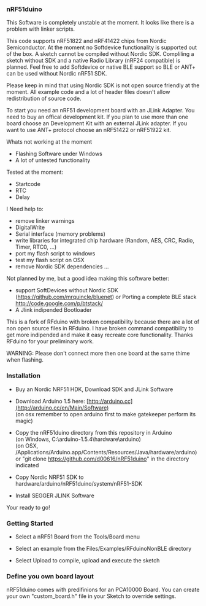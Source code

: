 ### nRF51duino

This Software is completely unstable at the moment. It looks like there is a problem with
linker scripts.

This code supports nRF51822 and nRF41422 chips from Nordic Semiconductor. At the moment no
Softdevice functionality is supported out of the box. A sketch cannot be compiled without
Nordic SDK. Compliling a sketch without SDK and a native Radio Library (nRF24 compatible)
is planned. Feel free to add Softdevice or native BLE support so BLE or ANT+ can be used
without Nordic nRF51 SDK.

Please keep in mind that using Nordic SDK is not open source friendly at the moment. All
example code and a lot of header files doesn't allow redistribution of source code.

To start you need an nRF51 development board with an JLink Adapter. You need to buy an offical
development kit. If you plan to use more than one board choose an Development Kit with an external
JLink adapter. If you want to use ANT+ protocol choose an nRF51422 or nRF51922 kit.

Whats not working at the moment
 - Flashing Software under Windows
 - A lot of untested functionality

Tested at the moment:
 - Startcode
 - RTC
 - Delay

I Need help to:
 - remove linker warnings
 - DigitalWrite
 - Serial interface (memory problems)
 - write libraries for integrated chip hardware (Random, AES, CRC, Radio, Timer, RTC0, ...)
 - port my flash script to windows
 - test my flash script on OSX
 - remove Nordic SDK dependencies
 ...

Not planned by me, but a good idea making this software better:
 - support SoftDevices without Nordic SDK (https://github.com/mrquincle/bluenet) or Porting a
   complete BLE stack http://code.google.com/p/btstack/
 - A Jlink indipended Bootloader

This is a fork of RFduino with broken compatibility because there are a lot of non open source
files in RFduino. I have broken command compatibility to get more indipended and make it easy
recreate core functionality. Thanks RFduino for your preliminary work.

WARNING: Please don't connect more then one board at the same thime when flashing.

### Installation

* Buy an Nordic NRF51 HDK, Download SDK and JLink Software

* Download Arduino 1.5 here: [http://arduino.cc](http://arduino.cc/en/Main/Software)  
  (on osx remember to open arduino first to make gatekeeper perform its magic)  

* Copy the nRF51duino directory from this repository in Arduino  
  (on Windows, C:\arduino-1.5.4\hardware\arduino)  
  (on OSX, /Applications/Arduino.app/Contents/Resources/Java/hardware/arduino)  
  or "git clone https://github.com/d00616/nRF51duino" in the directory indicated

* Copy Nordic NRF51 SDK to hardware/arduino/nRF51duino/system/nRF51-SDK

* Install SEGGER JLINK Software

Your ready to go!

### Getting Started

* Select a nRF51 Board from the Tools/Board menu

* Select an example from the Files/Examples/RFduinoNonBLE directory

* Select Upload to compile, upload and execute the sketch

### Define you own board layout

nRF51duino comes with predifinions for an PCA10000 Board. You can create your
own "custom_board.h" file in your Sketch to override settings.
